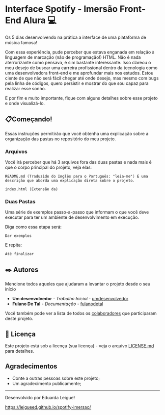 # Interface Spotify - Imersão Front-End Alura 💻

Os 5 dias desenvolvendo na prática a interface de uma plataforma de música famosa!

Com essa experiência, pude perceber que estava enganada em relação à linguagem de marcação (não de programação!) HTML.
Não é nada aterrorizante como pensava, é sim bastante interessante. Isso clareou o meu desejo de buscar uma carreira profissional dentro da tecnologia como uma desenvolvedora front-end e me aprofundar mais nos estudos.
Estou ciente de que não será fácil chegar até onde desejo, mas mesmo com bugs pela linha de códigos, quero persistir e mostrar do que sou capaz para realizar esse sonho.

E por fim e muito importante, fique com alguns detalhes sobre esse projeto e onde visualizá-lo.

## 📋Começando!

Essas instruções permitirão que você obtenha uma explicação sobre a organização das pastas no repositório do meu projeto.

### Arquivos

Você irá perceber que há 3 arquivos fora das duas pastas e nada mais é que o corpo principal do projeto, veja elas:
 
```
README.md (Traduzido do Inglês para o Português: "leia-me") É uma descrição que aborda uma explicação direta sobre o projeto.
```
```
index.html (Extensão da)
```
### Duas Pastas

Uma série de exemplos passo-a-passo que informam o que você deve executar para ter um ambiente de desenvolvimento em execução.

Diga como essa etapa será:

```
Dar exemplos
```

E repita:

```
Até finalizar
```

## ✒️ Autores

Mencione todos aqueles que ajudaram a levantar o projeto desde o seu início

* **Um desenvolvedor** - *Trabalho Inicial* - [umdesenvolvedor](https://github.com/linkParaPerfil)
* **Fulano De Tal** - *Documentação* - [fulanodetal](https://github.com/linkParaPerfil)

Você também pode ver a lista de todos os [colaboradores](https://github.com/usuario/projeto/colaboradores) que participaram deste projeto.

## 📄 Licença

Este projeto está sob a licença (sua licença) - veja o arquivo [LICENSE.md](https://github.com/usuario/projeto/licenca) para detalhes.

## Agradecimentos

* Conte a outras pessoas sobre este projeto;
* Um agradecimento publicamente;

---
Desenvolvido por Eduarda Leigue!

https://leigueed.github.io/spotify-imersao/
